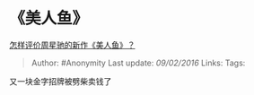 # 《美人鱼》
[怎样评价周星驰的新作《美人鱼》？](https://www.zhihu.com/question/38348923/answer/85479728)

> Author: #Anonymity 
> Last update: *09/02/2016* 
> Links:
> Tags:  

又一块金字招牌被劈柴卖钱了